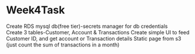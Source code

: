 # Week4Task
Create RDS mysql db(free tier)-secrets manager for db credentials<br />
Create 3 tables-Customer, Account & Transactions
Create simple UI to feed Customer ID, and get account or Transaction details
Static page from s3 (just count the sum of transactions in a month)
